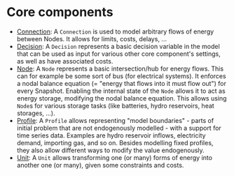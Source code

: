 # Core components

- <a href="https://ait-energy.github.io/IESopt.jl/dev/pages/manual___reference/core_components/#IESopt.Connection" target="_blank">Connection</a>: A `Connection` is used to model arbitrary flows of energy between Nodes. It allows for limits, costs, delays, ...
- <a href="https://ait-energy.github.io/IESopt.jl/dev/pages/manual___reference/core_components/#IESopt.Decision" target="_blank">Decision</a>: A `Decision` represents a basic decision variable in the model that can be used as input for various other core component's settings, as well as have associated costs.
- <a href="https://ait-energy.github.io/IESopt.jl/dev/pages/manual___reference/core_components/#IESopt.Node" target="_blank">Node</a>: A `Node` represents a basic intersection/hub for energy flows. This can for example be some sort of bus (for electrical systems). It enforces a nodal balance equation (= "energy that flows into it must flow out") for every Snapshot. Enabling the internal state of the `Node` allows it to act as energy storage, modifying the nodal balance equation. This allows using `Node`s for various storage tasks (like batteries, hydro reservoirs, heat storages, ...). 
- <a href="https://ait-energy.github.io/IESopt.jl/dev/pages/manual___reference/core_components/#IESopt.Profile" target="_blank">Profile</a>: A `Profile` allows representing "model boundaries" - parts of initial problem that are not endogenously modelled - with a support for time series data. Examples are hydro reservoir inflows, electricity demand, importing gas, and so on. Besides modelling fixed profiles, they also allow different ways to modify the value endogenously.
- <a href="https://ait-energy.github.io/IESopt.jl/dev/pages/manual___reference/core_components/#IESopt.Unit" target="_blank">Unit</a>: A `Unit` allows transforming one (or many) forms of energy into another one (or many), given some constraints and costs.
